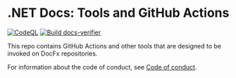 # .NET Docs: Tools and GitHub Actions

[![CodeQL](https://github.com/dotnet/docs-actions/actions/workflows/codeql-analysis.yml/badge.svg)](https://github.com/dotnet/docs-actions/actions/workflows/codeql-analysis.yml)
[![Build docs-verifier](https://github.com/dotnet/docs-actions/actions/workflows/build-docs-verifier.yml/badge.svg)](https://github.com/dotnet/docs-actions/actions/workflows/build-docs-verifier.yml)

This repo contains GitHub Actions and other tools that are designed to be invoked on DocFx repositories.

For information about the code of conduct, see [Code of conduct](CODE-OF-CONDUCT.md).
